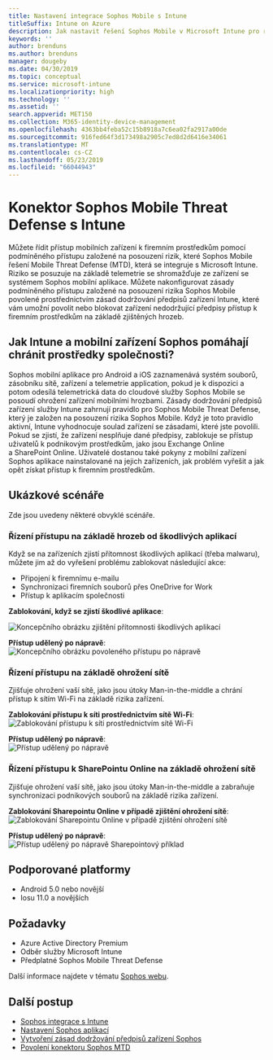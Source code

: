 ```yaml
---
title: Nastavení integrace Sophos Mobile s Intune
titleSuffix: Intune on Azure
description: Jak nastavit řešení Sophos Mobile v Microsoft Intune pro řízení přístupu mobilních zařízení k firemním prostředkům.
keywords: ''
author: brenduns
ms.author: brenduns
manager: dougeby
ms.date: 04/30/2019
ms.topic: conceptual
ms.service: microsoft-intune
ms.localizationpriority: high
ms.technology: ''
ms.assetid: ''
search.appverid: MET150
ms.collection: M365-identity-device-management
ms.openlocfilehash: 4363bb4feba52c15b8918a7c6ea02fa2917a00de
ms.sourcegitcommit: 916fed64f3d173498a2905c7ed8d2d6416e34061
ms.translationtype: MT
ms.contentlocale: cs-CZ
ms.lasthandoff: 05/23/2019
ms.locfileid: "66044943"
---
```

# <a name="sophos-mobile-threat-defense-connector-with-intune"></a>Konektor Sophos Mobile Threat Defense s Intune
Můžete řídit přístup mobilních zařízení k firemním prostředkům pomocí podmíněného přístupu založené na posouzení rizik, které Sophos Mobile řešení Mobile Threat Defense (MTD), která se integruje s Microsoft Intune. Riziko se posuzuje na základě telemetrie se shromažďuje ze zařízení se systémem Sophos mobilní aplikace.
Můžete nakonfigurovat zásady podmíněného přístupu založené na posouzení rizika Sophos Mobile povolené prostřednictvím zásad dodržování předpisů zařízení Intune, které vám umožní povolit nebo blokovat zařízení nedodržující předpisy přístup k firemním prostředkům na základě zjištěných hrozeb.

## <a name="how-do-intune-and-sophos-mobile-help-protect-your-company-resources"></a>Jak Intune a mobilní zařízení Sophos pomáhají chránit prostředky společnosti?
Sophos mobilní aplikace pro Android a iOS zaznamenává systém souborů, zásobníku sítě, zařízení a telemetrie application, pokud je k dispozici a potom odesílá telemetrická data do cloudové služby Sophos Mobile se posoudí ohrožení zařízení mobilními hrozbami.
Zásady dodržování předpisů zařízení služby Intune zahrnují pravidlo pro Sophos Mobile Threat Defense, který je založen na posouzení rizika Sophos Mobile. Když je toto pravidlo aktivní, Intune vyhodnocuje soulad zařízení se zásadami, které jste povolili. Pokud se zjistí, že zařízení nesplňuje dané předpisy, zablokuje se přístup uživatelů k podnikovým prostředkům, jako jsou Exchange Online a SharePoint Online. Uživatelé dostanou také pokyny z mobilní zařízení Sophos aplikace nainstalované na jejich zařízeních, jak problém vyřešit a jak opět získat přístup k firemním prostředkům.  

## <a name="sample-scenarios"></a>Ukázkové scénáře
Zde jsou uvedeny některé obvyklé scénáře.  
### <a name="control-access-based-on-threats-from-malicious-apps"></a>Řízení přístupu na základě hrozeb od škodlivých aplikací
Když se na zařízeních zjistí přítomnost škodlivých aplikací (třeba malwaru), můžete jim až do vyřešení problému zablokovat následující akce:
- Připojení k firemnímu e-mailu
- Synchronizaci firemních souborů přes OneDrive for Work
- Přístup k aplikacím společnosti

**Zablokování, když se zjistí škodlivé aplikace**:
 
![Koncepčního obrázku zjištění přítomnosti škodlivých aplikací](./media/sophos-mtd-connector/sophos_malicious_apps_blocked.png)  

**Přístup udělený po nápravě**:  
![Koncepčního obrázku povoleného přístupu po nápravě](./media/sophos-mtd-connector/sophos_malicious_apps_unblocked.png)

### <a name="control-access-based-on-threat-to-network"></a>Řízení přístupu na základě ohrožení sítě  
Zjišťuje ohrožení vaší sítě, jako jsou útoky Man-in-the-middle a chrání přístup k sítím Wi-Fi na základě rizika zařízení.  

**Zablokování přístupu k síti prostřednictvím sítě Wi-Fi**:  
![Zablokování přístupu k síti prostřednictvím sítě Wi-Fi](./media/sophos-mtd-connector/sophos_network_wifi_blocked.png)

**Přístup udělený po nápravě**:   
![Přístup udělený po nápravě](./media/sophos-mtd-connector/sophos_network_wifi_unblocked.png)  

### <a name="control-access-to-sharepoint-online-based-on-threat-to-network"></a>Řízení přístupu k SharePointu Online na základě ohrožení sítě  
Zjišťuje ohrožení vaší sítě, jako jsou útoky Man-in-the-middle a zabraňuje synchronizaci podnikových souborů na základě rizika zařízení.  

**Zablokování Sharepointu Online v případě zjištění ohrožení sítě**:   
![Zablokování Sharepointu Online v případě zjištění ohrožení sítě](./media/sophos-mtd-connector/sophos_network_spo_blocked.png)  

**Přístup udělený po nápravě**:  
![Přístup udělený po nápravě Sharepointový příklad](./media/sophos-mtd-connector/sophos_network_spo_unblocked.png)  

## <a name="supported-platforms"></a>Podporované platformy  
- Android 5.0 nebo novější
- Iosu 11.0 a novějších

## <a name="prerequisites"></a>Požadavky  
- Azure Active Directory Premium
- Odběr služby Microsoft Intune 
- Předplatné Sophos Mobile Threat Defense

Další informace najdete v tématu [Sophos webu](https://www.sophos.com/products/mobile-control).  

## <a name="next-steps"></a>Další postup  
- [Sophos integrace s Intune](sophos-mtd-connector-integration.md)
- [Nastavení Sophos aplikací](mtd-apps-ios-app-configuration-policy-add-assign.md)
- [Vytvoření zásad dodržování předpisů zařízení Sophos](mtd-device-compliance-policy-create.md)
- [Povolení konektoru Sophos MTD](mtd-connector-enable.md)
